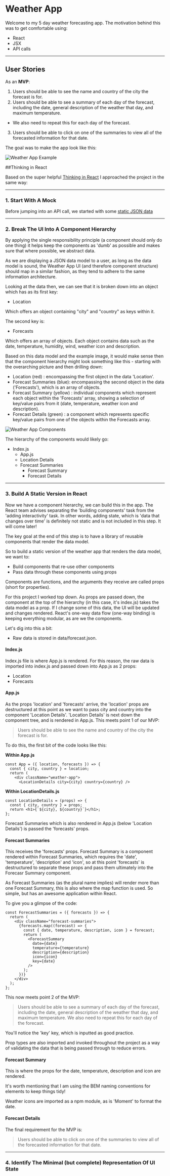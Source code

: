 # Weather App

Welcome to my 5 day weather forecasting app. The motivation behind this was to get comfortable using:

- React
- JSX
- API calls

---

## User Stories

As an **MVP**:

1. Users should be able to see the name and country of the city the forecast is for.
2. Users should be able to see a summary of each day of the forecast, including the date, general description of the weather that day, and maximum temperature.

- We also need to repeat this for each day of the forecast.

3. Users should be able to click on one of the summaries to view all of the forecasted information for that date.

The goal was to make the app look like this:

![Weather App Example](https://github.com/ironmongrrrl/react-weather-app/blob/main/img/weather-app-example.png "Weather App Example")

##Thinking in React

Based on the super helpful [Thinking in React](https://reactjs.org/docs/thinking-in-react.html) I approached the project in the same way:

---

### 1. Start With A Mock

Before jumping into an API call, we started with some [static JSON data](https://s3.eu-west-2.amazonaws.com/mcrcodes/weather/forecast.json)

---

### 2. Break The UI Into A Component Hierarchy

By applying the single responsibility principle (a component should only do one thing) it helps keep the components as 'dumb' as possible and makes sure that where possible, we abstract data.

As we are displaying a JSON data model to a user, as long as the data model is sound, the Weather App UI (and therefore component structure) should map in a similar fashion, as they tend to adhere to the same information architecture.

Looking at the data then, we can see that it is broken down into an object which has as its first key:

- Location

Which offers an object containing "city" and "country" as keys within it.

The second key is:

- Forecasts

Which offers an array of objects. Each object contains data such as the date, temperature, humidity, wind, weather icon and description.

Based on this data model and the example image, it would make sense then that the component hierarchy might look something like this - starting with the overarching picture and then drilling down:

- Location (red) : encompassing the first object in the data 'Location'.
- Forecast Summaries (blue): encompassing the second object in the data ('Forecasts'), which is an array of objects.
- Forecast Summary (yellow) : individual components which represent each object within the 'Forecasts' array, showing a selection of key/value pairs from it (date, temperature, weather icon and description).
- Forecast Details (green) : a component which represents specific key/value pairs from one of the objects within the Forecasts array.

![Weather App Components](https://github.com/ironmongrrrl/react-weather-app/blob/main/img/weather-app-compnents.png "Weather App Components")

The hierarchy of the components would likely go:

- Index.js
  - App.js
  - Location Details
  - Forecast Summaries
    - Forecast Summary
    - Forecast Details

---

### 3. Build A Static Version in React

Now we have a component hierarchy, we can build this in the app. The React team advises separating the 'building components' task from the 'adding interactivity' task. In other words, adding state, which is 'data that changes over time' is definitely not static and is not included in this step. It will come later!

The key goal at the end of this step is to have a library of reusable components that render the data model.

So to build a static version of the weather app that renders the data model, we want to:

- Build components that re-use other components
- Pass data through these components using props

Components are functions, and the arguments they receive are called props (short for properties).

For this project I worked top down. As props are passed down, the component at the top of the hierarchy (in this case, it's index.js) takes the data model as a prop. If I change some of this data, the UI will be updated and changes rendered. React's one-way data flow (one-way binding) is keeping everything modular, as are we the components.

Let's dig into this a bit:

- Raw data is stored in data/forecast.json.

#### Index.js

Index.js file is where App.js is rendered. For this reason, the raw data is imported into index.js and passed down into App.js as 2 props:

- Location
- Forecasts

#### App.js

As the props 'location' and 'forecasts' arrive, the 'location' props are destructured at this point as we want to pass city and country into the component 'Location Details'. 'Location Details' is next down the component tree, and is rendered in App.js. This meets point 1 of our MVP:

> Users should be able to see the name and country of the city the forecast is for.

To do this, the first bit of the code looks like this:

**Within App.js**

```
const App = ({ location, forecasts }) => {
  const { city, country } = location;
  return (
    <div className="weather-app">
      <LocationDetails city={city} country={country} />
```

**Within LocationDetails.js**

```
const LocationDetails = (props) => {
  const { city, country } = props;
  return <h1>{`${city}, ${country}`}</h1>;
};
```

Forecast Summaries which is also rendered in App.js (below 'Location Details') is passed the 'forecasts' props.

#### Forecast Summaries

This receives the 'forecasts' props. Forecast Summary is a component rendered within Forecast Summaries, which requires the 'date', 'temperature', 'description' and 'icon', so at this point 'forecasts' is destructured to separate these props and pass them ultimately into the Forecasr Summary component.

As Forecast Summaries (as the plural name implies) will render more than one Forecast Summary, this is also where the map function is used. So simple, but has an awesome application within React.

To give you a glimpse of the code:

```
const ForecastSummaries = ({ forecasts }) => {
  return (
    <div className="forecast-summaries">
      {forecasts.map((forecast) => {
        const { date, temperature, description, icon } = forecast;
        return (
          <ForecastSummary
            date={date}
            temperature={temperature}
            description={description}
            icon={icon}
            key={date}
          />
        );
      })}
    </div>
  );
};
```

This now meets point 2 of the MVP:

> Users should be able to see a summary of each day of the forecast, including the date, general description of the weather that day, and maximum temperature. We also need to repeat this for each day of the forecast.

You'll notice the 'key' key, which is inputted as good practice.

Prop types are also imported and invoked throughout the project as a way of validating the data that is being passed through to reduce errors.

#### Forecast Summary

This is where the props for the date, temperature, description and icon are rendered.

It's worth mentioning that I am using the BEM naming conventions for elements to keep things tidy!

Weather icons are imported as a npm module, as is 'Moment' to format the date.

#### Forecast Details

The final requirement for the MVP is:

> Users should be able to click on one of the summaries to view all of the forecasted information for that date.

---

### 4. Identify The Minimal (but complete) Representation Of UI State
